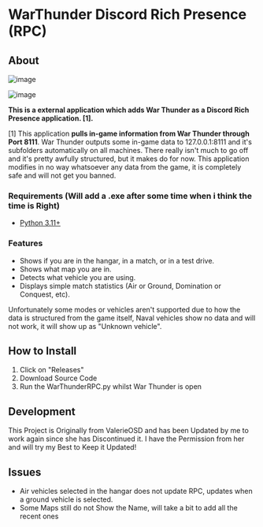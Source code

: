 # WarThunder Discord Rich Presence (RPC)

## About

![image](https://github.com/ValerieOSD/WarThunderRPC/assets/144137904/2ff2533c-d962-42cf-a2f9-0d113e9029b5)

![image](https://github.com/ValerieOSD/WarThunderRPC/assets/144137904/26584cb8-37d0-4af3-b664-1c41f948fac1)


**This is a external application which adds War Thunder as a Discord Rich Presence application. \[1].**

\[1] This application **pulls in-game information from War Thunder through Port 8111**.
War Thunder outputs some in-game data to 127.0.0.1:8111 and it's subfolders automatically on all machines. There really isn't much to go off and it's pretty awfully structured, but it makes do for now.
This application modifies in no way whatsoever any data from the game, it is completely safe and will not get you banned.

### Requirements (Will add a .exe after some time when i think the time is Right)

 - [Python 3.11+](https://www.microsoft.com/store/productId/9NRWMJP3717K?ocid=pdpshare)

### Features

  - Shows if you are in the hangar, in a match, or in a test drive.
  - Shows what map you are in.
  - Detects what vehicle you are using.
  - Displays simple match statistics (Air or Ground, Domination or Conquest, etc).

Unfortunately some modes or vehicles aren't supported due to how the data is structured from the game itself,
Naval vehicles show no data and will not work, it will show up as "Unknown vehicle".


## How to Install

 1. Click on "Releases"
 2. Download Source Code
 3. Run the WarThunderRPC.py whilst War Thunder is open


## Development

This Project is Originally from ValerieOSD and has been Updated by me to work again since she has Discontinued it. I have the Permission from her and will try my Best to Keep it Updated!

## Issues

 - Air vehicles selected in the hangar does not update RPC, updates when a ground vehicle is selected.
 - Some Maps still do not Show the Name, will take a bit to add all the recent ones

